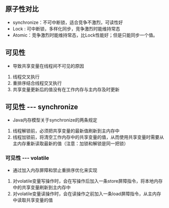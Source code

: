 ## 原子性对比

- synchronize：不可中断锁，适合竞争不激烈，可读性好
- Lock : 可中断锁，多样化同步，竞争激烈时能维持常态
- Atomic：竞争激烈时能维持常态，比Lock性能好；但是只能同步一个值。


## 可见性

- 导致共享变量在线程间不可见的原因

1. 线程交叉执行
2. 重排序结合线程交叉执行
3. 共享变量更新后的值没有在工作内存与主内存及时更新

## 可见性 --- synchronize

- Java内存模型关于synchronize的两条规定

1. 线程解锁前，必须把共享变量的最新值刷新到主内存中
2. 线程加锁前，将清空工作内存中的共享变量的值，从而使用共享变量时需要从主内存重新读取最新的值（注意：加锁和解锁是同一把锁）

### 可见性 --- volatile 

- 通过加入内存屏障和禁止重排序优化来实现

1. 对volatile变量写操作时，会在写操作后加入一条store屏障指令，将本地内存中的共享变量刷新到主内存中
2. 对volatile变量读操作时，会在读操作之前加入一条load屏障指令，从主内存中读取共享变量的值
